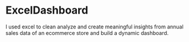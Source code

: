 # ExcelDashboard
I used excel to clean analyze and create meaningful insights from annual sales data of an ecommerce store and build a dynamic dashboard.
